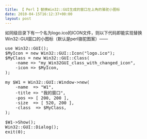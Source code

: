 ```yaml
---
title: 【 Perl 】替换Win32::GUI生成的窗口左上角的骆驼小图标
date: 2010-04-15T16:12:37+00:00
layout: post
---
```

如同级目录下有一个名为logo.ico的ICON文件，则以下代码即能实现替换Win32::GUI窗口的小图标（默认是perl骆驼图案）——

<pre class="brush: bash">use Win32::GUI();
$MyIcon = new Win32::GUI::Icon("logo.ico");
$MyClass = new Win32::GUI::Class(
	-name => "my_Win32GUI_class_with_changed_icon",
	-icon => $MyIcon,
);

my $W1 = Win32::GUI::Window->new(
	-name  => "W1",
	-title => "我的窗口",
	-pos => [ 200, 200 ],
	-size  => [ 520, 200 ],
	-class  => $MyClass,
);

$W1->Show();
Win32::GUI::Dialog();
exit(0);
</pre>
